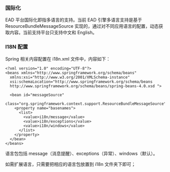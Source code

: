 ### 国际化

EAD 平台国际化即指多语言的支持。当前 EAD 引擎多语言支持是基于 ResourceBundleMessageSource 实现的，通过对不同应用语言的配置，动态获取内容。当前支持平台只支持中文和 English。

### I18N 配置

Spring 相关内容配置在 i18n.xml 文件中，内容如下：

```
<?xml version="1.0" encoding="UTF-8"?>
<beans xmlns="http://www.springframework.org/schema/beans"
  xmlns:xsi="http://www.w3.org/2001/XMLSchema-instance"
  xsi:schemaLocation="http://www.springframework.org/schema/beans 
  http://www.springframework.org/schema/beans/spring-beans-4.0.xsd ">
  
  <bean id="messageSource"
    class="org.springframework.context.support.ResourceBundleMessageSource">
    <property name="basenames">
      <list>
        <value>i18n/message</value>
        <value>i18n/exceptions</value>
        <value>i18n/windows</value>
      </list>
    </property>
  </bean>
</beans>
```

语言包包括 message（消息提醒）、exceptions（异常）、windows（默认）。

如需扩展语言，只需要把相应的语言包放置到 i18n 文件夹下即可；